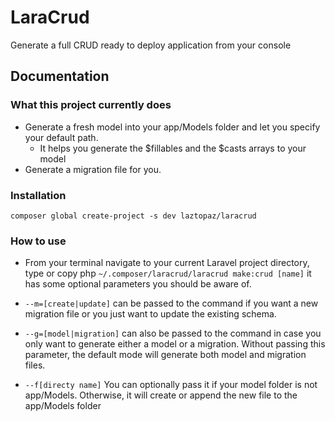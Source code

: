 # LaraCrud
Generate a full CRUD ready to deploy application from your console
## Documentation

### What this project currently does
- Generate a fresh model into your app/Models folder and let you specify your default path.
  - It helps you generate the $fillables and the $casts arrays to your model
- Generate a migration file for you.

### Installation
`composer global create-project -s dev laztopaz/laracrud`

### How to use
- From your terminal navigate to your current Laravel project directory, type or copy php `~/.composer/laracrud/laracrud make:crud [name]`
it has some optional parameters you should be aware of.

- `--m=[create|update]` can be passed to the command if you want a new migration file or you just
want to update the existing schema.
- `--g=[model|migration]` can also be passed to the command in case you only want to generate either
a model or a migration. Without passing this parameter, the default mode will generate
both model and migration files.

- `--f[directy name]` You can optionally pass it if your model folder is not app/Models. Otherwise, it will create or append 
the new file to the app/Models folder
